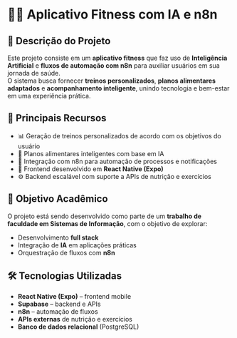 # 🏋️‍♂️ Aplicativo Fitness com IA e n8n  

## 📌 Descrição do Projeto  
Este projeto consiste em um **aplicativo fitness** que faz uso de **Inteligência Artificial** e **fluxos de automação com n8n** para auxiliar usuários em sua jornada de saúde.  
O sistema busca fornecer **treinos personalizados**, **planos alimentares adaptados** e **acompanhamento inteligente**, unindo tecnologia e bem-estar em uma experiência prática.  

## 🚀 Principais Recursos  
- 📊 Geração de treinos personalizados de acordo com os objetivos do usuário  
- 🍎 Planos alimentares inteligentes com base em IA  
- 🔄 Integração com n8n para automação de processos e notificações  
- 📱 Frontend desenvolvido em **React Native (Expo)**  
- ⚙️ Backend escalável com suporte a APIs de nutrição e exercícios  

## 🎯 Objetivo Acadêmico  
O projeto está sendo desenvolvido como parte de um **trabalho de faculdade em Sistemas de Informação**, com o objetivo de explorar:  
- Desenvolvimento **full stack**  
- Integração de **IA** em aplicações práticas  
- Orquestração de fluxos com **n8n**  

## 🛠️ Tecnologias Utilizadas  
- **React Native (Expo)** – frontend mobile  
- **Supabase** – backend e APIs  
- **n8n** – automação de fluxos  
- **APIs externas** de nutrição e exercícios  
- **Banco de dados relacional** (PostgreSQL)  

